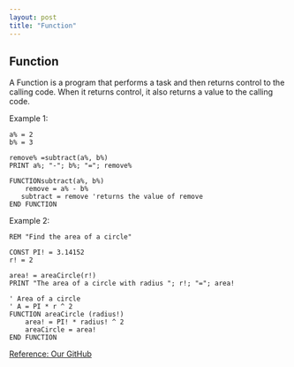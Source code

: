 ```yaml
---
layout: post
title: "Function"
---
```


## Function

A Function is a program that performs a task and then returns control to the calling code. When it returns control, it also returns a value to the calling code.

Example 1:
```
a% = 2
b% = 3

remove% =subtract(a%, b%)
PRINT a%; "-"; b%; "="; remove%

FUNCTIONsubtract(a%, b%)
    remove = a% - b%
   subtract = remove 'returns the value of remove
END FUNCTION
```

Example 2:
```
REM "Find the area of a circle"

CONST PI! = 3.14152
r! = 2

area! = areaCircle(r!)
PRINT "The area of a circle with radius "; r!; "="; area!

' Area of a circle
' A = PI * r ^ 2
FUNCTION areaCircle (radius!)
    area! = PI! * radius! ^ 2
    areaCircle = area!
END FUNCTION
```

[Reference: Our GitHub](https://github.com/avecnavadita/QBASIC)